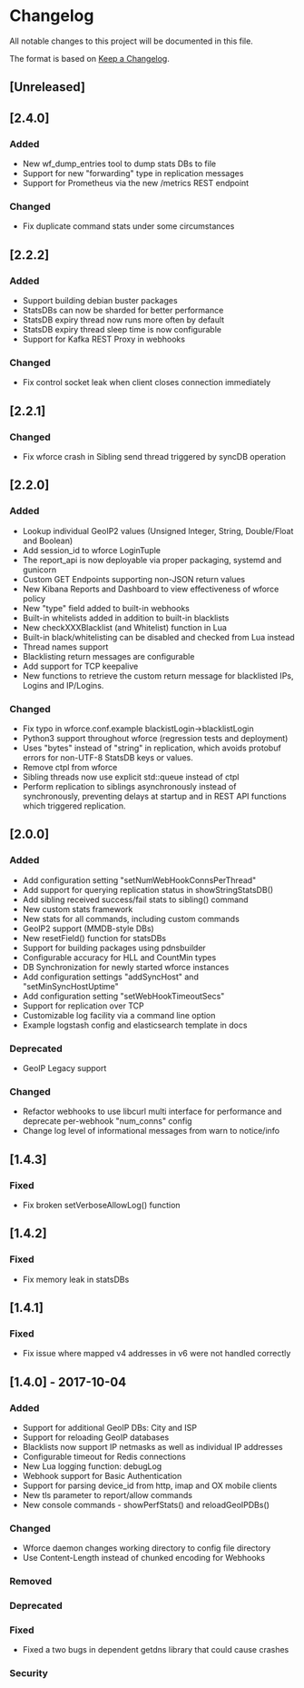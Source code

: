 # Changelog
All notable changes to this project will be documented in this file.

The format is based on [Keep a Changelog](http://keepachangelog.com/en/1.0.0/).

## [Unreleased]

## [2.4.0]

### Added
- New wf_dump_entries tool to dump stats DBs to file
- Support for new "forwarding" type in replication messages
- Support for Prometheus via the new /metrics REST endpoint

### Changed
- Fix duplicate command stats under some circumstances

## [2.2.2]

### Added
- Support building debian buster packages
- StatsDBs can now be sharded for better performance
- StatsDB expiry thread now runs more often by default
- StatsDB expiry thread sleep time is now configurable
- Support for Kafka REST Proxy in webhooks

### Changed
- Fix control socket leak when client closes connection immediately

## [2.2.1]

### Changed
- Fix wforce crash in Sibling send thread triggered by syncDB operation 

## [2.2.0]

### Added
- Lookup individual GeoIP2 values (Unsigned Integer, String,
Double/Float and Boolean)
- Add session_id to wforce LoginTuple
- The report_api is now deployable via proper packaging, systemd and gunicorn
- Custom GET Endpoints supporting non-JSON return values
- New Kibana Reports and Dashboard to view effectiveness of wforce
policy
- New "type" field added to built-in webhooks
- Built-in whitelists added in addition to built-in blacklists
- New checkXXXBlacklist (and Whitelist) function in Lua
- Built-in black/whitelisting can be disabled and checked from Lua
instead
- Thread names support
- Blacklisting return messages are configurable
- Add support for TCP keepalive
- New functions to retrieve the custom return message for blacklisted IPs, Logins and IP/Logins.

### Changed
- Fix typo in wforce.conf.example blackistLogin->blacklistLogin
- Python3 support throughout wforce (regression tests and deployment)
- Uses "bytes" instead of "string" in replication, which avoids
protobuf errors for non-UTF-8 StatsDB keys or values.
- Remove ctpl from wforce
- Sibling threads now use explicit std::queue instead of ctpl
- Perform replication to siblings asynchronously instead of synchronously,
  preventing delays at startup and in REST API functions which triggered
  replication.

## [2.0.0]

### Added
- Add configuration setting "setNumWebHookConnsPerThread"
- Add support for querying replication status in showStringStatsDB()
- Add sibling received success/fail stats to sibling() command
- New custom stats framework
- New stats for all commands, including custom commands
- GeoIP2 support (MMDB-style DBs)
- New resetField() function for statsDBs
- Support for building packages using pdnsbuilder
- Configurable accuracy for HLL and CountMin types
- DB Synchronization for newly started wforce instances
- Add configuration settings "addSyncHost" and "setMinSyncHostUptime"
- Add configuration setting "setWebHookTimeoutSecs"
- Support for replication over TCP
- Customizable log facility via a command line option
- Example logstash config and elasticsearch template in docs

### Deprecated
- GeoIP Legacy support

### Changed
- Refactor webhooks to use libcurl multi interface for performance and
deprecate per-webhook "num_conns" config
- Change log level of informational messages from warn to notice/info

## [1.4.3]

### Fixed
- Fix broken setVerboseAllowLog() function

## [1.4.2]

### Fixed
- Fix memory leak in statsDBs

## [1.4.1]

### Fixed
- Fix issue where mapped v4 addresses in v6 were not handled correctly

## [1.4.0] - 2017-10-04
### Added
- Support for additional GeoIP DBs: City and ISP
- Support for reloading GeoIP databases
- Blacklists now support IP netmasks as well as individual IP addresses
- Configurable timeout for Redis connections
- New Lua logging function: debugLog
- Webhook support for Basic Authentication
- Support for parsing device_id from http, imap and OX mobile clients
- New tls parameter to report/allow commands
- New console commands - showPerfStats() and reloadGeoIPDBs()

### Changed
- Wforce daemon changes working directory to config file directory
- Use Content-Length instead of chunked encoding for Webhooks

### Removed

### Deprecated

### Fixed
- Fixed a two bugs in dependent getdns library that could cause crashes

### Security
